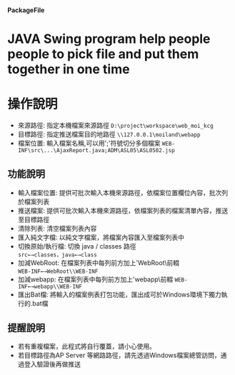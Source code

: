 ####  PackageFile

# JAVA Swing program help people people to pick file and put them together in one time

# 操作說明
- 來源路徑: 指定本機檔案來源路徑
`D:\project\workspace\web_moi_kcg`
- 目標路徑: 指定推送檔案目的地路徑
`\\127.0.0.1\moiland\webapp`
- 檔案位置: 輸入檔案名稱,可以用';'符號切分多個檔案
`WEB-INF\src\...\AjaxReport.java;ADM\ASL05\ASL0502.jsp `

## 功能說明
- 輸入檔案位置: 提供可批次輸入本機來源路徑，依檔案位置欄位內容，批次列於檔案列表
- 推送檔案: 提供可批次輸入本機來源路徑，依檔案列表的檔案清單內容，推送至目標路徑
- 清除列表: 清空檔案列表內容
- 匯入純文字檔: 以純文字檔案，將檔案內容匯入至檔案列表中
- 切換原始/執行檔: 切換 java / classes 路徑  
`src←→classes，java←→class`
- 加減WebRoot: 在檔案列表中每列前方加上'WebRoot\前輟  
`WEB-INF←→WebRoot\\WEB-INF`
- 加減webapp: 在檔案列表中每列前方加上'webapp\前輟
`WEB-INF←→webapp\\WEB-INF`
- 匯出Bat檔: 將輸入的檔案例表打包功能，匯出成可於Windows環境下獨力執行的.bat檔

## 提醒說明
- 若有重複檔案，此程式將自行覆蓋，請小心使用。
- 若目標路徑為AP Server 等網路路徑，請先透過Windows檔案總管訪問，通過登入驗證後再做推送